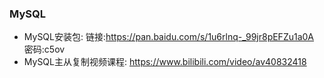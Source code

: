 ### MySQL
* MySQL安装包:
链接:https://pan.baidu.com/s/1u6rlnq-_99jr8pEFZu1a0A  密码:c5ov 
* MySQL主从复制视频课程:
https://www.bilibili.com/video/av40832418
